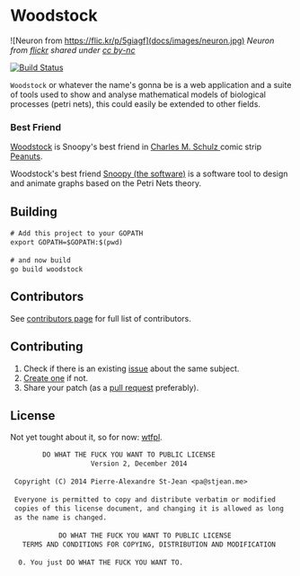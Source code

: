 # Woodstock

![Neuron from https://flic.kr/p/5giagf](docs/images/neuron.jpg)
_Neuron from [flickr](https://flic.kr/p/5giagf) shared under [cc by-nc](https://creativecommons.org/licenses/by-nc/2.0/)_

[![Build Status](https://travis-ci.org/criusmq/woodstock.svg?branch=master)](https://travis-ci.org/criusmq/woodstock)

`Woodstock` or whatever the name's gonna be is a web application and a suite of tools
used to show and analyse mathematical models of biological processes (petri nets), this could easily
be extended to other fields.




### Best Friend

[Woodstock](https://en.wikipedia.org/wiki/Woodstock_(Peanuts)) is Snoopy's best friend in [Charles M. Schulz ](https://en.wikipedia.org/wiki/Charles_M._Schulz) comic strip [Peanuts](https://en.wikipedia.org/wiki/Peanuts). 

Woodstock's best friend [Snoopy (the software)](http://www-dssz.informatik.tu-cottbus.de/DSSZ/Software/Snoopy) is a software tool to design and animate graphs based on the Petri Nets theory.

## Building

    # Add this project to your GOPATH
    export GOPATH=$GOPATH:$(pwd)

    # and now build
    go build woodstock

## Contributors
See [contributors page](https://github.com/criusmq/woodstock/graphs/contributors) for full list of contributors.

## Contributing

1. Check if there is an existing [issue](https://github.com/criusmq/woodstock/issues) about the same subject.
2. [Create one](https://github.com/criusmq/woodstock/issues/new) if not.
3. Share your patch (as a [pull request](https://github.com/criusmq/woodstock/pulls) preferably).

## License

Not yet tought about it, so for now: [wtfpl](http://www.wtfpl.net/).

            DO WHAT THE FUCK YOU WANT TO PUBLIC LICENSE 
                        Version 2, December 2014 

     Copyright (C) 2014 Pierre-Alexandre St-Jean <pa@stjean.me> 

     Everyone is permitted to copy and distribute verbatim or modified 
     copies of this license document, and changing it is allowed as long 
     as the name is changed. 

                DO WHAT THE FUCK YOU WANT TO PUBLIC LICENSE 
       TERMS AND CONDITIONS FOR COPYING, DISTRIBUTION AND MODIFICATION 

      0. You just DO WHAT THE FUCK YOU WANT TO.

